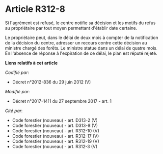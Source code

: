 # Article R312-8

Si l'agrément est refusé, le centre notifie sa décision et les motifs du refus au propriétaire par tout moyen permettant
d'établir date certaine.

Le propriétaire peut, dans le délai de deux mois à compter de la notification de la décision du centre, adresser un recours
contre cette décision au ministre chargé des forêts. Le ministre statue dans un délai de quatre mois. En l'absence de réponse
à l'expiration de ce délai, le plan est réputé rejeté.

**Liens relatifs à cet article**

_Codifié par_:

  - Décret n°2012-836 du 29 juin 2012 (V)

_Modifié par_:

  - Décret n°2017-1411 du 27 septembre 2017 - art. 1

_Cité par_:

  - Code forestier (nouveau) - art. D313-2 (V)
  - Code forestier (nouveau) - art. D313-8 (V)
  - Code forestier (nouveau) - art. R312-10 (V)
  - Code forestier (nouveau) - art. R312-17 (V)
  - Code forestier (nouveau) - art. R312-19 (V)
  - Code forestier (nouveau) - art. R312-3 (V)
